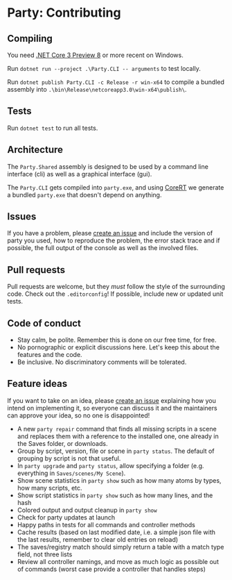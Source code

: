 # Party: Contributing

## Compiling

You need [.NET Core 3 Preview 8](https://dotnet.microsoft.com/download/dotnet-core) or more recent on Windows.

Run `dotnet run --project .\Party.CLI -- arguments` to test locally.

Run `dotnet publish Party.CLI -c Release -r win-x64` to compile a bundled assembly into `.\bin\Release\netcoreapp3.0\win-x64\publish\`.

## Tests

Run `dotnet test` to run all tests.

## Architecture

The `Party.Shared` assembly is designed to be used by a command line interface (cli) as well as a graphical interface (gui).

The `Party.CLI` gets compiled into `party.exe`, and using [CoreRT](https://github.com/dotnet/corert) we generate a bundled `party.exe` that doesn't depend on anything.

## Issues

If you have a problem, please [create an issue](https://github.com/vam-community/vam-party/issues/new) and include the version of party you used, how to reproduce the problem, the error stack trace and if possible, the full output of the console as well as the involved files.

## Pull requests

Pull requests are welcome, but they _must_ follow the style of the surrounding code. Check out the `.editorconfig`! If possible, include new or updated unit tests.

## Code of conduct

- Stay calm, be polite. Remember this is done on our free time, for free.
- No pornographic or explicit discussions here. Let's keep this about the features and the code.
- Be inclusive. No discriminatory comments will be tolerated.

## Feature ideas

If you want to take on an idea, please [create an issue](https://github.com/vam-community/vam-party/issues/new) explaining how you intend on implementing it, so everyone can discuss it and the maintainers can approve your idea, so no one is disappointed!

- A new `party repair` command that finds all missing scripts in a scene and replaces them with a reference to the installed one, one already in the Saves folder, or downloads.
- Group by script, version, file or scene in `party status`. The default of grouping by script is not that useful.
- In `party upgrade` and `party status`, allow specifying a folder (e.g. everything in `Saves/scenes/My Scene`).
- Show scene statistics in `party show` such as how many atoms by types, how many scripts, etc.
- Show script statistics in `party show` such as how many lines, and the hash
- Colored output and output cleanup in `party show`
- Check for party updates at launch
- Happy paths in tests for all commands and controller methods
- Cache results (based on last modified date, i.e. a simple json file with the last results, remember to clear old entries on reload)
- The saves/registry match should simply return a table with a match type field, not three lists
- Review all controller namings, and move as much logic as possible out of commands (worst case provide a controller that handles steps)
